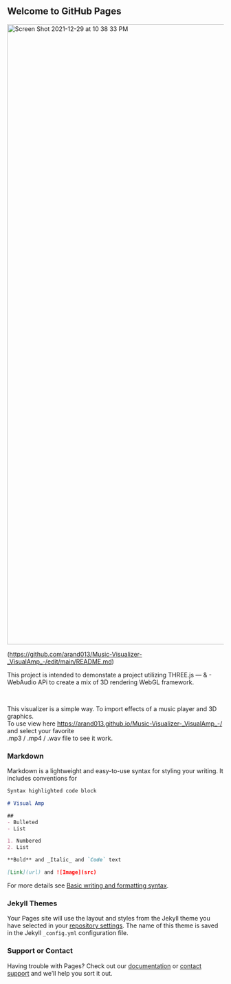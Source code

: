 ## Welcome to GitHub Pages

<img width="1440" alt="Screen Shot 2021-12-29 at 10 38 33 PM" src="https://user-images.githubusercontent.com/81955843/147729082-a8b4504e-1af1-4a84-99f1-7bef66a072dd.png">

(https://github.com/arand013/Music-Visualizer-_VisualAmp_-/edit/main/README.md) 

This project is intended to demonstate a project utilizing THREE.js — & - WebAudio APi to create a mix of 3D rendering WebGL framework.

<br> 

This visualizer is a simple way. To import effects of a music player and 3D graphics. 
<br> 
 To use view here <https://arand013.github.io/Music-Visualizer-_VisualAmp_-/> and select your favorite
<br> 
.mp3 / .mp4 / .wav file to see it work.



### Markdown

Markdown is a lightweight and easy-to-use syntax for styling your writing. It includes conventions for

```markdown
Syntax highlighted code block

# Visual Amp

##
- Bulleted
- List

1. Numbered
2. List

**Bold** and _Italic_ and `Code` text

[Link](url) and ![Image](src)
```

For more details see [Basic writing and formatting syntax](https://docs.github.com/en/github/writing-on-github/getting-started-with-writing-and-formatting-on-github/basic-writing-and-formatting-syntax).

### Jekyll Themes

Your Pages site will use the layout and styles from the Jekyll theme you have selected in your [repository settings](https://github.com/arand013/Music-Visualizer-_VisualAmp_-/settings/pages). The name of this theme is saved in the Jekyll `_config.yml` configuration file.

### Support or Contact

Having trouble with Pages? Check out our [documentation](https://docs.github.com/categories/github-pages-basics/) or [contact support](https://support.github.com/contact) and we’ll help you sort it out.
